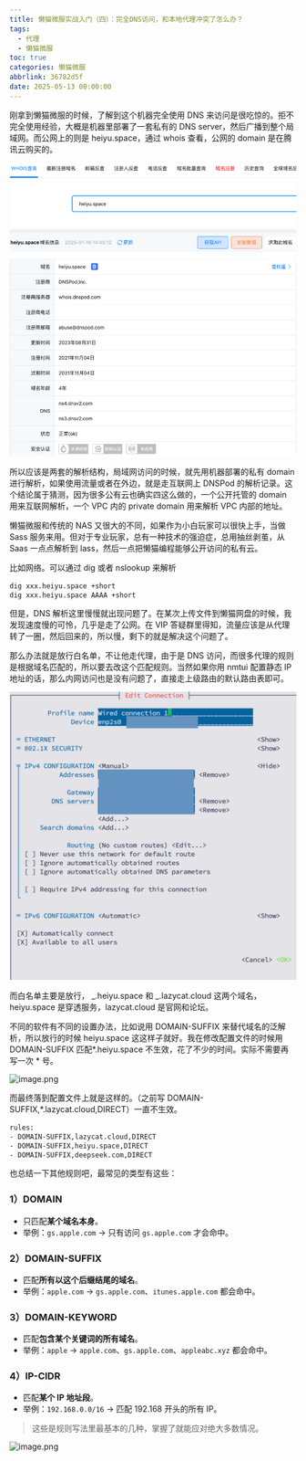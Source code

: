 ```yaml
---
title: 懒猫微服实战入门（四）：完全DNS访问，和本地代理冲突了怎么办？
tags:
  - 代理
  - 懒猫微服
toc: true
categories: 懒猫微服
abbrlink: 36782d5f
date: 2025-05-13 00:00:00
---
```


刚拿到懒猫微服的时候，了解到这个机器完全使用 DNS 来访问是很吃惊的。拒不完全使用经验，大概是机器里部署了一套私有的 DNS server，然后广播到整个局域网。而公网上的则是 heiyu.space，通过 whois 查看，公网的 domain 是在腾讯云购买的。

![image-20250513092022572](https://raw.githubusercontent.com/cloudsmithy/picgo-imh/master/image-20250513092022572.png)

所以应该是两套的解析结构，局域网访问的时候，就先用机器部署的私有 domain 进行解析，如果使用流量或者在外边，就是走互联网上 DNSPod 的解析记录。这个结论属于猜测，因为很多公有云也确实四这么做的，一个公开托管的 domain 用来互联网解析，一个 VPC 内的 private domain 用来解析 VPC 内部的地址。

懒猫微服和传统的 NAS 又很大的不同，如果作为小白玩家可以很快上手，当做 Sass 服务来用。但对于专业玩家，总有一种技术的强迫症，总用抽丝剥茧，从 Saas 一点点解析到 Iass，然后一点把懒猫编程能够公开访问的私有云。

比如网络。可以通过 dig 或者 nslookup 来解析

<!-- more -->

```
dig xxx.heiyu.space +short
dig xxx.heiyu.space AAAA +short
```

但是，DNS 解析这里慢慢就出现问题了。在某次上传文件到懒猫网盘的时候，我发现速度慢的可怜，几乎是走了公网。在 VIP 答疑群里得知，流量应该是从代理转了一圈，然后回来的，所以慢，剩下的就是解决这个问题了。

那么办法就是放行白名单，不让他走代理，由于是 DNS 访问，而很多代理的规则是根据域名匹配的，所以要去改这个匹配规则。当然如果你用 nmtui 配置静态 IP 地址的话，那么内网访问也是没有问题了，直接走上级路由的默认路由表即可。

![image-20250513094205439](https://raw.githubusercontent.com/cloudsmithy/picgo-imh/master/image-20250513094205439.png)

而白名单主要是放行， _.heiyu.space 和 _.lazycat.cloud 这两个域名，heiyu.space 是穿透服务，lazycat.cloud 是官网和论坛。

不同的软件有不同的设置办法，比如说用 DOMAIN-SUFFIX 来替代域名的泛解析，所以放行的时候 heiyu.space 这这样子就好。我在修改配置文件的时候用 DOMAIN-SUFFIX 匹配*.heiyu.space 不生效，花了不少的时间。实际不需要再写一次 * 号。

![image.png](https://dl.playground.lazycat.cloud/guidelines/459/9ed1bbce-73b0-4ce9-8e22-fb20d6c8b21c.png)

而最终落到配置文件上就是这样的。（之前写 DOMAIN-SUFFIX,\*.lazycat.cloud,DIRECT）一直不生效。

```
rules:
- DOMAIN-SUFFIX,lazycat.cloud,DIRECT
- DOMAIN-SUFFIX,heiyu.space,DIRECT
- DOMAIN-SUFFIX,deepseek.com,DIRECT
```

也总结一下其他规则吧，最常见的类型有这些：

### 1）DOMAIN

- 只匹配**某个域名本身**。
- 举例：`gs.apple.com` → 只有访问 `gs.apple.com` 才会命中。

### 2）DOMAIN-SUFFIX

- 匹配**所有以这个后缀结尾的域名**。
- 举例：`apple.com` → `gs.apple.com`、`itunes.apple.com` 都会命中。

### 3）DOMAIN-KEYWORD

- 匹配**包含某个关键词的所有域名**。
- 举例：`apple` → `apple.com`、`gs.apple.com`、`appleabc.xyz` 都会命中。

### 4）IP-CIDR

- 匹配**某个 IP 地址段**。
- 举例：`192.168.0.0/16` → 匹配 192.168 开头的所有 IP。

> 这些是规则写法里最基本的几种，掌握了就能应对绝大多数情况。

![image.png](https://lzc-playground-1301583638.cos.ap-chengdu.myqcloud.com/guidelines/459/ae810d7f-7410-489c-9017-987a12234160.png "image.png")
